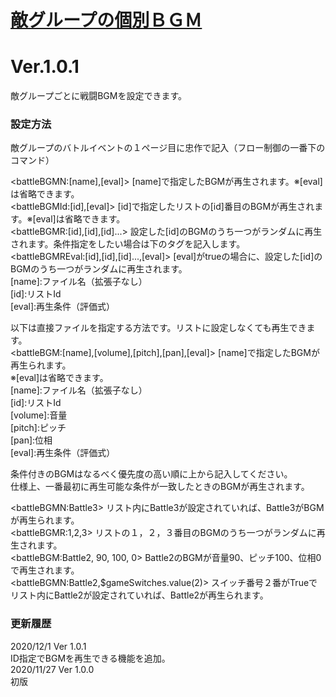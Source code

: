 # [敵グループの個別ＢＧＭ](https://raw.githubusercontent.com/nuun888/MZ/master/NUUN_BattleBGM.js)
# Ver.1.0.1

敵グループごとに戦闘BGMを設定できます。

### 設定方法
敵グループのバトルイベントの１ページ目に忠作で記入（フロー制御の一番下のコマンド）  

\<battleBGMN:[name],[eval]>  [name]で指定したBGMが再生されます。※[eval]は省略できます。  
\<battleBGMId:[id],[eval]> [id]で指定したリストの[id]番目のBGMが再生されます。※[eval]は省略できます。  
\<battleBGMR:[id],[id],[id]...>  設定した[id]のBGMのうち一つがランダムに再生されます。条件指定をしたい場合は下のタグを記入します。  
\<battleBGMREval:[id],[id],[id]...,[eval]>  [eval]がtrueの場合に、設定した[id]のBGMのうち一つがランダムに再生されます。  
[name]:ファイル名（拡張子なし）  
[id]:リストId  
[eval]:再生条件（評価式）  

以下は直接ファイルを指定する方法です。リストに設定しなくても再生できます。  
\<battleBGM:[name],[volume],[pitch],[pan],[eval]> [name]で指定したBGMが再生られます。  
※[eval]は省略できます。  
[name]:ファイル名（拡張子なし）  
[id]:リストId  
[volume]:音量  
[pitch]:ピッチ  
[pan]:位相  
[eval]:再生条件（評価式）  

条件付きのBGMはなるべく優先度の高い順に上から記入してください。  
仕様上、一番最初に再生可能な条件が一致したときのBGMが再生されます。  

\<battleBGMN:Battle3>  リスト内にBattle3が設定されていれば、Battle3がBGMが再生られます。  
\<battleBGMR:1,2,3> リストの１，２，３番目のBGMのうち一つがランダムに再生されます。  
\<battleBGM:Battle2, 90, 100, 0> Battle2のBGMが音量90、ピッチ100、位相0で再生されます。  
\<battleBGMN:Battle2,$gameSwitches.value(2)> スイッチ番号２番がTrueでリスト内にBattle2が設定されていれば、Battle2が再生られます。  

### 更新履歴
2020/12/1 Ver 1.0.1  
ID指定でBGMを再生できる機能を追加。  
2020/11/27 Ver 1.0.0  
初版  

